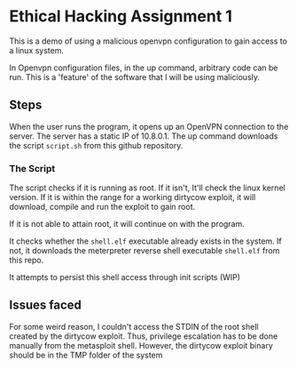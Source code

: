 # Ethical Hacking Assignment 1

This is a demo of using a malicious openvpn configuration to gain access to a linux system.

In Openvpn configuration files, in the up command, arbitrary code can be run. This is a 'feature' of the software that I will be using maliciously.

## Steps

When the user runs the program, it opens up an OpenVPN connection to the server. The server has a static IP of 10.8.0.1. The up command downloads the script `script.sh` from this github repository.

### The Script

The script checks if it is running as root. If it isn't, It'll check the linux kernel version. If it is within the range for a working dirtycow exploit, it will download, compile and run the exploit to gain root.

If it is not able to attain root, it will continue on with the program.

It checks whether the `shell.elf` executable already exists in the system. If not, it downloads the meterpreter reverse shell executable `shell.elf` from this repo.

It attempts to persist this shell access through init scripts (WIP)

## Issues faced

For some weird reason, I couldn't access the STDIN of the root shell created by the dirtycow exploit. Thus, privilege escalation has to be done manually from the metasploit shell. However, the dirtycow exploit binary should be in the TMP folder of the system
